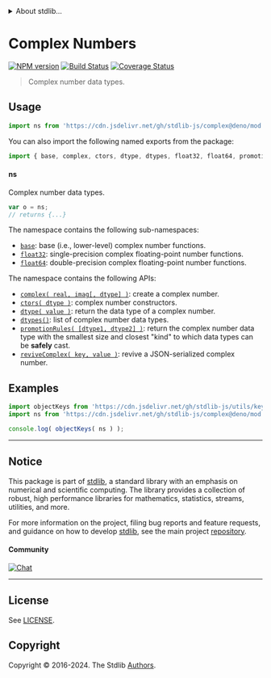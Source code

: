 <!--

@license Apache-2.0

Copyright (c) 2018 The Stdlib Authors.

Licensed under the Apache License, Version 2.0 (the "License");
you may not use this file except in compliance with the License.
You may obtain a copy of the License at

   http://www.apache.org/licenses/LICENSE-2.0

Unless required by applicable law or agreed to in writing, software
distributed under the License is distributed on an "AS IS" BASIS,
WITHOUT WARRANTIES OR CONDITIONS OF ANY KIND, either express or implied.
See the License for the specific language governing permissions and
limitations under the License.

-->


<details>
  <summary>
    About stdlib...
  </summary>
  <p>We believe in a future in which the web is a preferred environment for numerical computation. To help realize this future, we've built stdlib. stdlib is a standard library, with an emphasis on numerical and scientific computation, written in JavaScript (and C) for execution in browsers and in Node.js.</p>
  <p>The library is fully decomposable, being architected in such a way that you can swap out and mix and match APIs and functionality to cater to your exact preferences and use cases.</p>
  <p>When you use stdlib, you can be absolutely certain that you are using the most thorough, rigorous, well-written, studied, documented, tested, measured, and high-quality code out there.</p>
  <p>To join us in bringing numerical computing to the web, get started by checking us out on <a href="https://github.com/stdlib-js/stdlib">GitHub</a>, and please consider <a href="https://opencollective.com/stdlib">financially supporting stdlib</a>. We greatly appreciate your continued support!</p>
</details>

# Complex Numbers

[![NPM version][npm-image]][npm-url] [![Build Status][test-image]][test-url] [![Coverage Status][coverage-image]][coverage-url] <!-- [![dependencies][dependencies-image]][dependencies-url] -->

> Complex number data types.



<section class="usage">

## Usage

```javascript
import ns from 'https://cdn.jsdelivr.net/gh/stdlib-js/complex@deno/mod.js';
```

You can also import the following named exports from the package:

```javascript
import { base, complex, ctors, dtype, dtypes, float32, float64, promotionRules, reviveComplex } from 'https://cdn.jsdelivr.net/gh/stdlib-js/complex@deno/mod.js';
```

#### ns

Complex number data types.

```javascript
var o = ns;
// returns {...}
```

The namespace contains the following sub-namespaces:

<!-- <toc pattern="+(base|float32|float64)"> -->

<div class="namespace-toc">

-   <span class="signature">[`base`][@stdlib/complex/base]</span><span class="delimiter">: </span><span class="description">base (i.e., lower-level) complex number functions.</span>
-   <span class="signature">[`float32`][@stdlib/complex/float32]</span><span class="delimiter">: </span><span class="description">single-precision complex floating-point number functions.</span>
-   <span class="signature">[`float64`][@stdlib/complex/float64]</span><span class="delimiter">: </span><span class="description">double-precision complex floating-point number functions.</span>

</div>

<!-- </toc> -->

The namespace contains the following APIs:

<!-- <toc pattern="*"> -->

<div class="namespace-toc">

-   <span class="signature">[`complex( real, imag[, dtype] )`][@stdlib/complex/cmplx]</span><span class="delimiter">: </span><span class="description">create a complex number.</span>
-   <span class="signature">[`ctors( dtype )`][@stdlib/complex/ctors]</span><span class="delimiter">: </span><span class="description">complex number constructors.</span>
-   <span class="signature">[`dtype( value )`][@stdlib/complex/dtype]</span><span class="delimiter">: </span><span class="description">return the data type of a complex number.</span>
-   <span class="signature">[`dtypes()`][@stdlib/complex/dtypes]</span><span class="delimiter">: </span><span class="description">list of complex number data types.</span>
-   <span class="signature">[`promotionRules( [dtype1, dtype2] )`][@stdlib/complex/promotion-rules]</span><span class="delimiter">: </span><span class="description">return the complex number data type with the smallest size and closest "kind" to which data types can be **safely** cast.</span>
-   <span class="signature">[`reviveComplex( key, value )`][@stdlib/complex/reviver]</span><span class="delimiter">: </span><span class="description">revive a JSON-serialized complex number.</span>

</div>

<!-- </toc> -->

</section>

<!-- /.usage -->

<section class="examples">

## Examples

<!-- TODO: better examples -->

<!-- eslint no-undef: "error" -->

```javascript
import objectKeys from 'https://cdn.jsdelivr.net/gh/stdlib-js/utils/keys@deno/mod.js';
import ns from 'https://cdn.jsdelivr.net/gh/stdlib-js/complex@deno/mod.js';

console.log( objectKeys( ns ) );
```

</section>

<!-- /.examples -->

<!-- Section for related `stdlib` packages. Do not manually edit this section, as it is automatically populated. -->

<section class="related">

</section>

<!-- /.related -->

<!-- Section for all links. Make sure to keep an empty line after the `section` element and another before the `/section` close. -->


<section class="main-repo" >

* * *

## Notice

This package is part of [stdlib][stdlib], a standard library with an emphasis on numerical and scientific computing. The library provides a collection of robust, high performance libraries for mathematics, statistics, streams, utilities, and more.

For more information on the project, filing bug reports and feature requests, and guidance on how to develop [stdlib][stdlib], see the main project [repository][stdlib].

#### Community

[![Chat][chat-image]][chat-url]

---

## License

See [LICENSE][stdlib-license].


## Copyright

Copyright &copy; 2016-2024. The Stdlib [Authors][stdlib-authors].

</section>

<!-- /.stdlib -->

<!-- Section for all links. Make sure to keep an empty line after the `section` element and another before the `/section` close. -->

<section class="links">

[npm-image]: http://img.shields.io/npm/v/@stdlib/complex.svg
[npm-url]: https://npmjs.org/package/@stdlib/complex

[test-image]: https://github.com/stdlib-js/complex/actions/workflows/test.yml/badge.svg?branch=main
[test-url]: https://github.com/stdlib-js/complex/actions/workflows/test.yml?query=branch:main

[coverage-image]: https://img.shields.io/codecov/c/github/stdlib-js/complex/main.svg
[coverage-url]: https://codecov.io/github/stdlib-js/complex?branch=main

<!--

[dependencies-image]: https://img.shields.io/david/stdlib-js/complex.svg
[dependencies-url]: https://david-dm.org/stdlib-js/complex/main

-->

[chat-image]: https://img.shields.io/gitter/room/stdlib-js/stdlib.svg
[chat-url]: https://app.gitter.im/#/room/#stdlib-js_stdlib:gitter.im

[stdlib]: https://github.com/stdlib-js/stdlib

[stdlib-authors]: https://github.com/stdlib-js/stdlib/graphs/contributors

[umd]: https://github.com/umdjs/umd
[es-module]: https://developer.mozilla.org/en-US/docs/Web/JavaScript/Guide/Modules

[deno-url]: https://github.com/stdlib-js/complex/tree/deno
[deno-readme]: https://github.com/stdlib-js/complex/blob/deno/README.md
[umd-url]: https://github.com/stdlib-js/complex/tree/umd
[umd-readme]: https://github.com/stdlib-js/complex/blob/umd/README.md
[esm-url]: https://github.com/stdlib-js/complex/tree/esm
[esm-readme]: https://github.com/stdlib-js/complex/blob/esm/README.md
[branches-url]: https://github.com/stdlib-js/complex/blob/main/branches.md

[stdlib-license]: https://raw.githubusercontent.com/stdlib-js/complex/main/LICENSE

<!-- <toc-links> -->

[@stdlib/complex/cmplx]: https://github.com/stdlib-js/complex/tree/main/cmplx

[@stdlib/complex/ctors]: https://github.com/stdlib-js/complex/tree/main/ctors

[@stdlib/complex/dtype]: https://github.com/stdlib-js/complex/tree/main/dtype

[@stdlib/complex/dtypes]: https://github.com/stdlib-js/complex/tree/main/dtypes

[@stdlib/complex/promotion-rules]: https://github.com/stdlib-js/complex/tree/main/promotion-rules

[@stdlib/complex/reviver]: https://github.com/stdlib-js/complex/tree/main/reviver

[@stdlib/complex/base]: https://github.com/stdlib-js/complex/tree/main/base

[@stdlib/complex/float32]: https://github.com/stdlib-js/complex/tree/main/float32

[@stdlib/complex/float64]: https://github.com/stdlib-js/complex/tree/main/float64

<!-- </toc-links> -->

</section>

<!-- /.links -->
